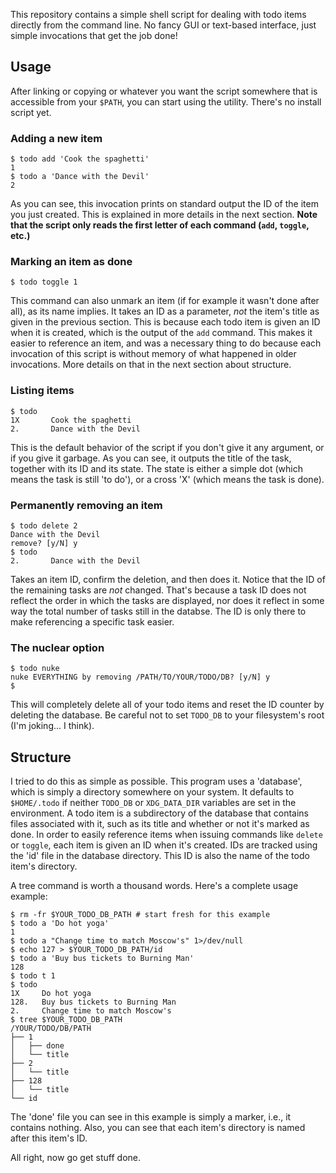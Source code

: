 This repository contains a simple shell script for dealing with todo items directly from the command line. No fancy GUI or text-based interface, just simple invocations that get the job done!

## Usage

After linking or copying or whatever you want the script somewhere that is accessible from your `$PATH`, you can start using the utility. There's no install script yet.

### Adding a new item
```
$ todo add 'Cook the spaghetti'
1
$ todo a 'Dance with the Devil'
2
```

As you can see, this invocation prints on standard output the ID of the item you just created. This is explained in more details in the next section. **Note that the script only reads the first letter of each command (`add`, `toggle`, etc.)**

### Marking an item as done
```
$ todo toggle 1
```

This command can also unmark an item (if for example it wasn't done after all), as its name implies. It takes an ID as a parameter, *not* the item's title as given in the previous section. This is because each todo item is given an ID when it is created, which is the output of the `add` command. This makes it easier to reference an item, and was a necessary thing to do because each invocation of this script is without memory of what happened in older invocations. More details on that in the next section about structure.

### Listing items
```
$ todo
1X       Cook the spaghetti
2.       Dance with the Devil
```

This is the default behavior of the script if you don't give it any argument, or if you give it garbage. As you can see, it outputs the title of the task, together with its ID and its state. The state is either a simple dot (which means the task is still 'to do'), or a cross 'X' (which means the task is done).

### Permanently removing an item
```
$ todo delete 2
Dance with the Devil
remove? [y/N] y
$ todo
2.       Dance with the Devil
```

Takes an item ID, confirm the deletion, and then does it. Notice that the ID of the remaining tasks are *not* changed. That's because a task ID does not reflect the order in which the tasks are displayed, nor does it reflect in some way the total number of tasks still in the databse. The ID is only there to make referencing a specific task easier.

### The nuclear option
```
$ todo nuke
nuke EVERYTHING by removing /PATH/TO/YOUR/TODO/DB? [y/N] y
$
```

This will completely delete all of your todo items and reset the ID counter by deleting the database. Be careful not to set `TODO_DB` to your filesystem's root (I'm joking... I think).

## Structure

I tried to do this as simple as possible. This program uses a 'database', which is simply a directory somewhere on your system. It defaults to `$HOME/.todo` if neither `TODO_DB` or `XDG_DATA_DIR` variables are set in the environment. A todo item is a subdirectory of the database that contains files associated with it, such as its title and whether or not it's marked as done. In order to easily reference items when issuing commands like `delete` or `toggle`, each item is given an ID when it's created. IDs are tracked using the 'id' file in the database directory. This ID is also the name of the todo item's directory.

A tree command is worth a thousand words. Here's a complete usage example:
```
$ rm -fr $YOUR_TODO_DB_PATH # start fresh for this example
$ todo a 'Do hot yoga'
1
$ todo a "Change time to match Moscow's" 1>/dev/null
$ echo 127 > $YOUR_TODO_DB_PATH/id
$ todo a 'Buy bus tickets to Burning Man'
128
$ todo t 1
$ todo
1X     Do hot yoga
128.   Buy bus tickets to Burning Man
2.     Change time to match Moscow's
$ tree $YOUR_TODO_DB_PATH
/YOUR/TODO/DB/PATH
├── 1
│   ├── done
│   └── title
├── 2
│   └── title
├── 128
│   └── title
└── id
```

The 'done' file you can see in this example is simply a marker, i.e., it contains nothing. Also, you can see that each item's directory is named after this item's ID.

All right, now go get stuff done.
